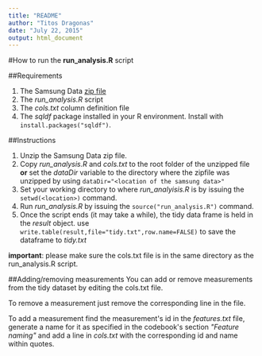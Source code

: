 ```yaml
---
title: "README"
author: "Titos Dragonas"
date: "July 22, 2015"
output: html_document
---
```


#How to run the **run_analysis.R** script

##Requirements
1. The Samsung Data [zip file](https://d396qusza40orc.cloudfront.net/getdata%2Fprojectfiles%2FUCI%20HAR%20Dataset.zip)
1. The *run_analysis.R* script
1. The *cols.txt* column definition file
1. The *sqldf* package installed in your R environment.  Install with `install.packages("sqldf")`.

##Instructions
1. Unzip the Samsung Data zip file.
2. Copy *run_analysis.R* and *cols.txt* to the root folder of the unzipped file **or** set the *dataDir* variable to the directory where the zipfile was unzipped by using `dataDir="<location of the samsung data>"`
2. Set your working directory to where *run_analyisis.R* is by issuing the `setwd(<location>)` command.
3. Run *run_analysis.R* by issuing the `source("run_analysis.R")` command.
4. Once the script ends (it may take a while), the tidy data frame is held in the *result* object. use `write.table(result,file="tidy.txt",row.name=FALSE)` to save the dataframe to *tidy.txt*

**important**: please make sure the cols.txt file is in the same directory as the run_analysis.R script.

##Adding/removing measurements
You can add or remove measurements from the tidy dataset by editing the cols.txt file.

To remove a measurement just remove the corresponding line in the file. 

To add a measurement find the measurement's id in the *features.txt* file, generate a name for it as specified in the codebook's section *"Feature naming"* and add a line in *cols.txt* with the corresponding id and name within quotes.